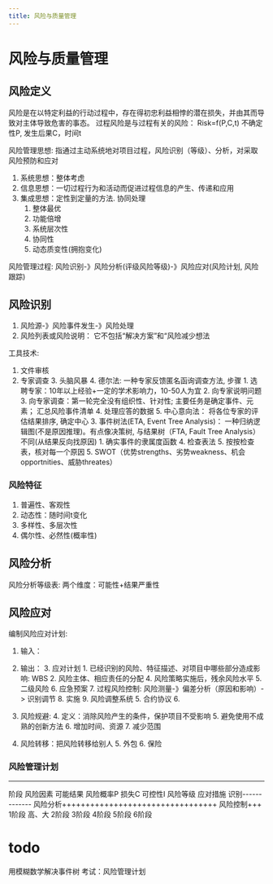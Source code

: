 ```yaml
---
title: 风险与质量管理
---
```

# 风险与质量管理
## 风险定义
风险是在以特定利益的行动过程中，存在得初忠利益相悖的潜在损失，并由其而导致对主体导致危害的事态。
过程风险是与过程有关的风险：
    Risk=f(P,C,t) 不确定性P, 发生后果C，时间t

风险管理思想: 指通过主动系统地对项目过程，风险识别（等级）、分析，对采取风险预防和应对
1. 系统思想：整体考虑
2. 信息思想：一切过程行为和活动而促进过程信息的产生、传递和应用
3. 集成思想：定性到定量的方法. 协同处理
    1. 整体最优
    2. 功能倍增
    3. 系统层次性
    4. 协同性
    5. 动态质变性(拥抱变化)

风险管理过程: 
风险识别-》风险分析(评级风险等级)-》风险应对(风险计划, 风险跟踪)

## 风险识别
1. 风险源-》风险事件发生-》风险处理
2. 风险列表或风险说明： 它不包括“解决方案”和“风险减少想法

工具技术:
1. 文件审核
2. 专家调查
    3. 头脑风暴
    4. 德尔法: 一种专家反馈匿名函询调查方法, 步骤
        1. 选聘专家：10年以上经验+一定的学术影响力，10-50人为宜
        2. 向专家说明问题
        3. 向专家调查：第一轮完全没有组织性、针对性; 主要任务是确定事件、元素； 汇总风险事件清单
        4. 处理应答的数据
            5. 中心意向法： 将各位专家的评估结果排序, 确定中心
    3. 事件树法(ETA, Event Tree Analysis)： 一种归纳逻辑图(不是原因推理)。有点像决策树, 与结果树（FTA, Fault Tree Analysis）不同(从结果反向找原因)
        1. 确实事件的隶属度函数
    4. 检查表法
        5. 按按检查表，核对每一个原因
    5. SWOT（优势strengths、劣势weakness、机会opportnities、威胁threates）

### 风险特征
1. 普遍性、客观性
2. 动态性：随时间t变化
3. 多样性、多层次性
4. 偶尔性、必然性(概率性)

## 风险分析
风险分析等级表: 两个维度：可能性+结果严重性

## 风险应对
编制风险应对计划:
1. 输入：
2. 输出：
    3. 应对计划
        1. 已经识别的风险、特征描述、对项目中哪些部分造成影响: WBS
        2. 风险主体、相应责任的分配
        4. 风险策略实施后，残余风险水平
        5. 二级风险
        6. 应急预案
        7. 过程风险控制: 风险测量-》偏差分析（原因和影响）-> 识别调节
            8. 实施
            9. 风险调整系统
    5. 合约协议
    6. 

3. 风险规避: 4. 定义：消除风险产生的条件，保护项目不受影响
    5. 避免使用不成熟的创新方法
    6. 增加时间、资源
    7. 减少范围
4. 风险转移：把风险转移给别人
    5. 外包
    6. 保险

### 风险管理计划
-------------------------------------
阶段    风险因素    可能结果    风险概率P   损失C   可控性I    风险等级     应对措施
        识别-------------   风险分析+++++++++++++++++++++++++++++++++   风险控制+++
1阶段                                                       高、大 
2阶段
3阶段
4阶段
5阶段
6阶段

# todo
用模糊数学解决事件树
考试：风险管理计划
